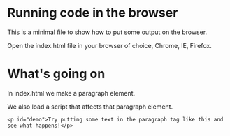 # Running code in the browser
This is a minimal file to show how to put some output on the browser.

Open the index.html file in your browser of choice, Chrome, IE, Firefox.

# What's going on
In index.html we make a paragraph element.

We also load a script that affects that paragraph element. 

```
<p id="demo">Try putting some text in the paragraph tag like this and see what happens!</p>
```
